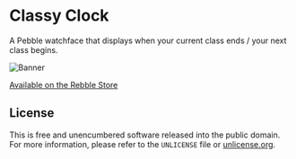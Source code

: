 # Classy Clock

A Pebble watchface that displays when your current class ends / your next class begins.

![Banner](https://raw.githubusercontent.com/myfreeweb/classyclock/master/graphics/banner.png)

[Available on the Rebble Store](https://apps.rebble.io/en_US/application/52fd08542ace7afe350001de)

## License

This is free and unencumbered software released into the public domain.  
For more information, please refer to the `UNLICENSE` file or [unlicense.org](http://unlicense.org).
